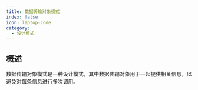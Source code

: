 ```yaml
---
title: 数据传输对象模式
index: false
icon: laptop-code
category:
  - 设计模式
---
```


## 概述

数据传输对象模式是一种设计模式，其中数据传输对象用于一起提供相关信息，以避免对每条信息进行多次调用。


